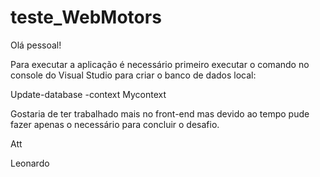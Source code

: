# teste_WebMotors
Olá pessoal!

Para executar a aplicação é necessário primeiro executar o comando no console do Visual Studio para criar o banco de dados local:

Update-database -context Mycontext

Gostaria de ter trabalhado mais no front-end mas devido ao tempo pude fazer apenas o necessário para concluir o desafio.

Att

Leonardo
